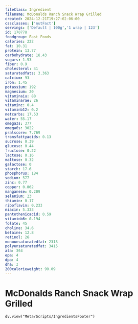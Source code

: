 ```yaml
---
fileClass: Ingredient
filename: McDonalds Ranch Snack Wrap Grilled
created: 2024-12-21T19:27:02-06:00
cssclasses: ['nutFact']
servings: ['Default | 100g','1 wrap | 123']
id: 170778
foodgroup: Fast Foods
calories: 222
fat: 10.31
protein: 13.77
carbohydrate: 18.43
sugars: 1.53
fiber: 0.9
cholesterol: 41
saturatedfats: 3.363
calcium: 93
iron: 1.45
potassium: 192
magnesium: 20
vitaminaiu: 88
vitaminarae: 26
vitaminc: 0.4
vitaminb12: 0.2
netcarbs: 17.53
water: 55.17
omega3s: 377
omega6s: 3022
pralscore: 7.769
transfattyacids: 0.13
sucrose: 0.39
glucose: 0.44
fructose: 0.22
lactose: 0.16
maltose: 0.32
galactose: 0
starch: 17.6
phosphorus: 184
sodium: 577
zinc: 0.77
copper: 0.062
manganese: 0.209
selenium: 23
thiamin: 0.17
riboflavin: 0.233
niacin: 5.333
pantothenicacid: 0.59
vitaminb6: 0.194
folate: 45
choline: 34.6
betaine: 12.8
retinol: 26
monounsaturatedfat: 2313
polyunsaturatedfat: 3415
ala: 364
epa: 4
dpa: 4
dha: 3
200calorieweight: 90.09
---
```


# McDonalds Ranch Snack Wrap Grilled

```dataviewjs
dv.view("Meta/Scripts/IngredientsFooter")
```